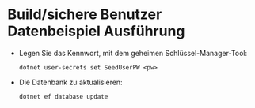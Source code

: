 # <a name="how-to-buildrun-secure-user-data-sample"></a>Build/sichere Benutzer Datenbeispiel Ausführung

* Legen Sie das Kennwort, mit dem geheimen Schlüssel-Manager-Tool:

  `dotnet user-secrets set SeedUserPW <pw>`

* Die Datenbank zu aktualisieren:

    `dotnet ef database update`

